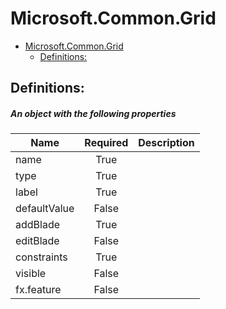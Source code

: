 <a name="microsoft-common-grid"></a>
# Microsoft.Common.Grid
* [Microsoft.Common.Grid](#microsoft-common-grid)
    * [Definitions:](#microsoft-common-grid-definitions)

<a name="microsoft-common-grid-definitions"></a>
## Definitions:
<a name="microsoft-common-grid-definitions-an-object-with-the-following-properties"></a>
##### An object with the following properties
| Name | Required | Description
| ---|:--:|:--:|
|name|True|
|type|True|
|label|True|
|defaultValue|False|
|addBlade|True|
|editBlade|False|
|constraints|True|
|visible|False|
|fx.feature|False|
